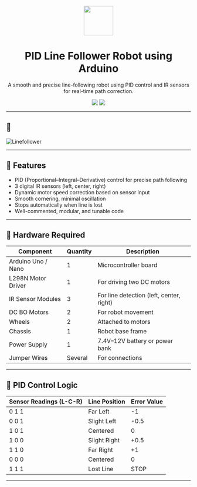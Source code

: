 <p align="center">
  <img src="https://upload.wikimedia.org/wikipedia/commons/8/87/Arduino_Logo.svg" height="80">
</p>

<h1 align="center">PID Line Follower Robot using Arduino</h1>

<p align="center">
  A smooth and precise line-following robot using PID control and IR sensors for real-time path correction.
</p>

<p align="center">
  <img src="https://img.shields.io/badge/platform-Arduino-blue?logo=arduino&style=flat-square" />
  <img src="https://img.shields.io/badge/license-MIT-green?style=flat-square" />
</p>

---

## 📸

![Linefollower](https://github.com/user-attachments/assets/cd5cd10d-a66c-4650-b494-8e0a8003625f)


---

## 🚀 Features

- PID (Proportional–Integral–Derivative) control for precise path following
- 3 digital IR sensors (left, center, right)
- Dynamic motor speed correction based on sensor input
- Smooth cornering, minimal oscillation
- Stops automatically when line is lost
- Well-commented, modular, and tunable code

---

## 🧰 Hardware Required

| Component            | Quantity | Description                                      |
|---------------------|----------|--------------------------------------------------|
| Arduino Uno / Nano  | 1        | Microcontroller board                            |
| L298N Motor Driver  | 1        | For driving two DC motors                        |
| IR Sensor Modules   | 3        | For line detection (left, center, right)         |
| DC BO Motors      | 2        | For robot movement                               |
| Wheels              | 2        | Attached to motors                               |
| Chassis             | 1        | Robot base frame                                 |
| Power Supply        | 1        | 7.4V–12V battery or power bank                   |
| Jumper Wires        | Several  | For connections                                  |

---

## 🧠 PID Control Logic

| Sensor Readings (L-C-R) | Line Position  | Error Value |
|-------------------------|----------------|-------------|
| 0 1 1                   | Far Left       | -1          |
| 0 0 1                   | Slight Left    | -0.5        |
| 1 0 1                   | Centered       | 0           |
| 1 0 0                   | Slight Right   | +0.5        |
| 1 1 0                   | Far Right      | +1          |
| 0 0 0                   | Centered       | 0           |
| 1 1 1                   | Lost Line      | STOP        |

---

